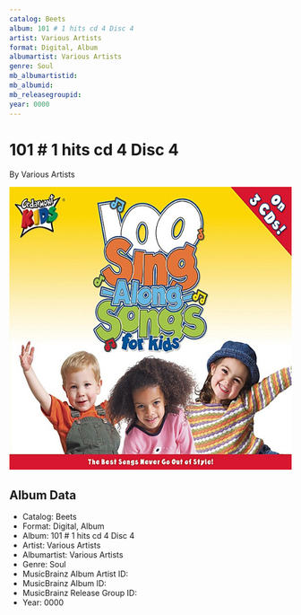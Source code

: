 ```yaml
---
catalog: Beets
album: 101 # 1 hits cd 4 Disc 4
artist: Various Artists
format: Digital, Album
albumartist: Various Artists
genre: Soul
mb_albumartistid: 
mb_albumid: 
mb_releasegroupid: 
year: 0000
---
```


# 101 # 1 hits cd 4 Disc 4

By Various Artists

![](../../assets/beetscovers/Various_Artists-101__1_hits_cd_4_Disc_4.jpg)

## Album Data

- Catalog: Beets
- Format: Digital, Album
- Album: 101 # 1 hits cd 4 Disc 4
- Artist: Various Artists
- Albumartist: Various Artists
- Genre: Soul
- MusicBrainz Album Artist ID: 
- MusicBrainz Album ID: 
- MusicBrainz Release Group ID: 
- Year: 0000

